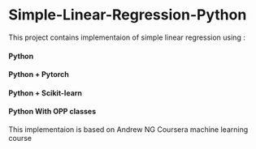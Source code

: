 # Simple-Linear-Regression-Python
This project contains implementaion of simple linear regression using :

#### Python
#### Python + Pytorch
#### Python + Scikit-learn
#### Python With OPP classes

This implementaion is based on Andrew NG Coursera machine learning course
